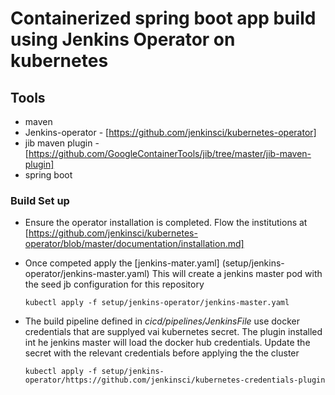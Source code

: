 
#  Containerized spring boot app build using Jenkins Operator on kubernetes

## Tools

- maven
- Jenkins-operator  - [https://github.com/jenkinsci/kubernetes-operator]
- jib maven plugin -  [https://github.com/GoogleContainerTools/jib/tree/master/jib-maven-plugin]
- spring boot

### Build Set up
* Ensure the operator installation is completed. Flow the institutions at [https://github.com/jenkinsci/kubernetes-operator/blob/master/documentation/installation.md]

* Once competed apply the [jenkins-mater.yaml] (setup/jenkins-operator/jenkins-master.yaml)
  This will create a jenkins master pod with the seed jb configuration for this repository
    ```
    kubectl apply -f setup/jenkins-operator/jenkins-master.yaml
    ```
*  The build pipeline defined in *cicd/pipelines/JenkinsFile* use docker credentials that are supplyed vai kubernetes secret.
   The plugin installed int he jenkins master will load the docker hub credentials. Update the secret with the relevant credentials before applying the the cluster  
    ```
    kubectl apply -f setup/jenkins-operator/https://github.com/jenkinsci/kubernetes-credentials-plugin
    ```
  

  
  


